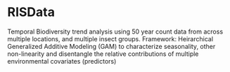 # RISData
Temporal Biodiversity trend analysis using 50 year count data from across multiple locations, and multiple insect groups. Framework: Heirarchical Generalized Additive Modeling (GAM) to characterize seasonality, other non-linearity and disentangle the relative contributions of multiple environmental covariates (predictors)


